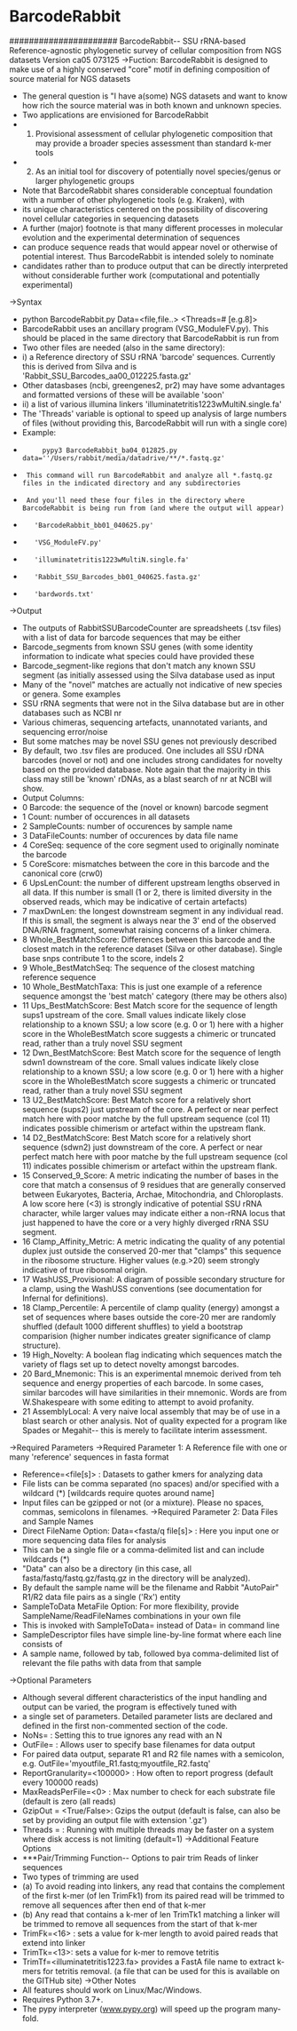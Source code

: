 # BarcodeRabbit
######################
BarcodeRabbit-- SSU rRNA-based Reference-agnostic phylogenetic survey of cellular composition from NGS datasets
Version ca05 073125
->Fuction: BarcodeRabbit is designed to make use of a highly conserved "core" motif in defining composition of source material for NGS datasets
 - The general question is "I have a(some) NGS datasets and want to know how rich the source material was in both known and unknown species.
 - Two applications are envisioned for BarcodeRabbit
 - 1.  Provisional assessment of cellular phylogenetic composition that may provide a broader species assessment than standard k-mer tools 
 - 2.  As an initial tool for discovery of potentially novel species/genus or larger phylogenetic groups
 - Note that BarcodeRabbit shares considerable conceptual foundation with a number of other phylogenetic tools (e.g. Kraken), with
 - its unique characteristics centered on the possibility of discovering novel cellular categories in sequencing datasets
 - A further (major) footnote is that many different processes in molecular evolution and the experimental determination of sequences
 - can produce sequence reads that would appear novel or otherwise of potential interest.  Thus BarcodeRabbit is intended solely to nominate
 - candidates rather than to produce output that can be directly interpreted without considerable further work (computational and potentially experimental)

->Syntax
 - python BarcodeRabbit<ver>.py  Data=<file,file..>   <Threads=# [e.g.8]>  
 - BarcodeRabbit uses an ancillary program (VSG_ModuleFV.py).  This should be placed in the same directory that BarcodeRabbit is run from
 - Two other files are needed (also in the same directory):  
 -  i) a Reference directory of SSU rRNA 'barcode' sequences.  Currently this is derived from Silva and is 'Rabbit_SSU_Barcodes_aa00_012225.fasta.gz'
 -    Other datasbases (ncbi, greengenes2, pr2) may have some advantages and formatted versions of these will be available 'soon'
 -  ii) a list of various illumina linkers 'illuminatetritis1223wMultiN.single.fa'
 - The 'Threads' variable is optional to speed up analysis of large numbers of files (without providing this, BarcodeRabbit will run with a single core)
 -    Example:
 -          pypy3 BarcodeRabbit_ba04_012825.py data=''/Users/rabbit/media/datadrive/**/*.fastq.gz'
 -      This command will run BarcodeRabbit and analyze all *.fastq.gz files in the indicated directory and any subdirectories
 -      And you'll need these four files in the directory where BarcodeRabbit is being run from (and where the output will appear)
 -        'BarcodeRabbit_bb01_040625.py'
 -        'VSG_ModuleFV.py'
 -        'illuminatetritis1223wMultiN.single.fa'
 -        'Rabbit_SSU_Barcodes_bb01_040625.fasta.gz'
 -        'bardwords.txt'
->Output
 - The outputs of RabbitSSUBarcodeCounter are spreadsheets (.tsv files) with a list of data for barcode sequences that may be either
 -   Barcode_segments from known SSU genes (with some identity information to indicate what species could have provided these
 -   Barcode_segment-like regions that don't match any known SSU segment (as initially assessed using the Silva database used as input
 - Many of the "novel" matches are actually not indicative of new species or genera.  Some examples
 -   SSU rRNA segments that were not in the Silva database but are in other databases such as NCBI nr
 -   Various chimeras, sequencing artefacts, unannotated variants, and sequencing error/noise
 - But some matches may be novel SSU genes not previously described
 - By default, two .tsv files are produced. One includes all SSU rDNA barcodes (novel or not) and one includes strong candidates for
     novelty based on the provided database. Note again that the majority in this class may still be 'known' rDNAs, as a blast search of nr at NCBI will show.
 - Output Columns:
 -    0 Barcode: the sequence of the (novel or known) barcode segment
 -    1 Count: number of occurences in all datasets
 -    2 SampleCounts: number of occurences by sample name
 -    3 DataFileCounts: number of occurences by data file name
 -    4 CoreSeq: sequence of the core segment used to originally nominate the barcode
 -    5 CoreScore: mismatches between the core in this barcode and the canonical core (crw0)
 -    6 UpsLenCount: the number of different upstream lengths observed in all data.  If this number is small (1 or 2, there is limited diversity in the observed reads, which may be indicative of certain artefacts)
 -    7 maxDwnLen: the longest downstream segment in any individual read.  If this is small, the segment is always near the 3' end of the observed DNA/RNA fragment, somewhat raising concerns of a linker chimera.
 -    8 Whole_BestMatchScore: Differences between this barcode and the closest match in the reference dataset (Silva or other database).  Single base snps contribute 1 to the score, indels 2
 -    9 Whole_BestMatchSeq: The sequence of the closest matching reference sequence
 -   10 Whole_BestMatchTaxa: This is just one example of a reference sequence amongst the 'best match' category (there may be others also)
 -   11 Ups_BestMatchScore: Best Match score for the sequence of length sups1 upstream of the core.  Small values indicate likely close relationship to a known SSU; a low score (e.g. 0 or 1) here with a higher score in the WholeBestMatch score suggests a chimeric or truncated read, rather than a truly novel SSU segment
 -   12 Dwn_BestMatchScore: Best Match score for the sequence of length sdwn1 downstream of the core.  Small values indicate likely close relationship to a known SSU; a low score (e.g. 0 or 1) here with a higher score in the WholeBestMatch score suggests a chimeric or truncated read, rather than a truly novel SSU segment
 -   13 U2_BestMatchScore: Best Match score for a relatively short sequence (sups2) just upstream of the core.  A perfect or near perfect match here with poor matche by the full upstream sequence (col 11) indicates possible chimerism or artefact within the upstream flank.
 -   14 D2_BestMatchScore: Best Match score for a relatively short sequence (sdwn2) just downstream of the core.  A perfect or near perfect match here with poor matche by the full upstream sequence (col 11) indicates possible chimerism or artefact within the upstream flank.
 -   15 Conserved_9_Score: A metric indicating the number of bases in the core that match a consensus of 9 residues that are generally conserved between Eukaryotes, Bacteria, Archae, Mitochondria, and Chloroplasts.  A low score here (<3) is strongly indicative of potential SSU rRNA character, while larger values may indicate either a non-rRNA locus that just happened to have the core or a very highly diverged rRNA SSU segment.
 -   16 Clamp_Affinity_Metric: A metric indicating the quality of any potential duplex just outside the conserved 20-mer that "clamps" this sequence in the ribosome structure.  Higher values (e.g.>20) seem strongly indicative of true ribosomal origin.
 -   17 WashUSS_Provisional: A diagram of possible secondary structure for a clamp, using the WashUSS conventions (see documentation for Infernal for definitions).
 -   18 Clamp_Percentile: A percentile of clamp quality (energy) amongst a set of sequences where bases outside the core-20 mer are randomly shuffled (default 1000 different shuffles) to yield a bootstrap comparision (higher number indicates greater significance of clamp structure).
 -   19 High_Novelty: A boolean flag indicating which sequences match the variety of flags set up to detect novelty amongst barcodes.
 -   20 Bard_Mnemonic: This is an experimental mnemoic derived from teh sequence and energy properties of each barcode.  In some cases, similar barcodes will have similarities in their mnemonic. Words are from W.Shakespeare with some editing to attempt to avoid profanity.
 -   21 AssemblyLocal: A very naive local assembly that may be of use in a blast search or other analysis.  Not of quality expected for a program like Spades or Megahit-- this is merely to facilitate interim assessment.

->Required Parameters
->Required Parameter 1: A Reference file with one or many 'reference' sequences in fasta format
 - Reference=<file[s]> : Datasets to gather kmers for analyzing data
 -   File lists can be comma separated (no spaces) and/or specified with a wildcard (*) [wildcards require quotes around name]
 -   Input files can be gzipped or not (or a mixture). Please no spaces, commas, semicolons in filenames.
->Required Parameter 2: Data Files and Sample Names
 - Direct FileName Option: Data=<fasta/q file[s]> : Here you input one or more sequencing data files for analysis
 -   This can be a single file or a comma-delimited list and can include wildcards (*)
 -   "Data" can also be a directory (in this case, all fasta/fastq/fastq.gz/fastq.gz in the directory will be analyzed).
 -   By default the sample name will be the filename and Rabbit "AutoPair" R1/R2 data file pairs as a single ('Rx') entity   
 - SampleToData MetaFile Option: For more flexibility, provide SampleName/ReadFileNames combinations in your own file
 -   This is invoked with SampleToData=<your SampleDescriptorFile> instead of Data= in command line
 -   SampleDescriptor files have simple line-by-line format where each line consists of
 -   A sample name, followed by tab, followed bya comma-delimited list of relevant the file paths with data from that sample

->Optional Parameters
 - Although several different characteristics of the input handling and output can be varied, the program is effectively tuned with
 - a single set of parameters.  Detailed parameter lists are declared and defined in the first non-commented section of the code.
 - NoNs=<False> : Setting this to true ignores any read with an N
 - OutFile=<file name assigned by program if not specified> : Allows user to specify base filenames for data output
 -   For paired data output, separate R1 and R2 file names with a semicolon, e.g. OutFile='myoutfile_R1.fastq;myoutfile_R2.fastq'
 - ReportGranularity=<100000> : How often to report progress (default every 100000 reads)
 - MaxReadsPerFile=<0> : Max number to check for each substrate file (default is zero (all reads)
 - GzipOut = <True/False>: Gzips the output (default is false, can also be set by providing an output file with extension '.gz')
 - Threads = <number>: Running with multiple threads may be faster on a system where disk access is not limiting (default=1)
->Additional Feature Options
 - ***Pair/Trimming Function-- Options to pair trim Reads of linker sequences
 -   Two types of trimming are used
 -    (a) To avoid reading into linkers, any read that contains the complement of the first k-mer (of len TrimFk1) from its paired read will be trimmed to remove all sequences after then end of that k-mer
 -    (b) Any read that contains a k-mer of len TrimTk1 matching a linker will be trimmed to remove all sequences from the start of that k-mer
 -   TrimFk=<16> : sets a value for k-mer length to avoid paired reads that extend into linker
 -   TrimTk=<13>: sets a value for k-mer to remove tetritis
 -   TrimTf=<illuminatetritis1223.fa> provides a FastA file name to extract k-mers for tetritis removal. (a file  that can be used for this is available on the GITHub site)
->Other Notes
 - All  features should work on Linux/Mac/Windows.
 - Requires Python 3.7+.
 - The pypy interpreter (www.pypy.org) will speed up the program many-fold.
